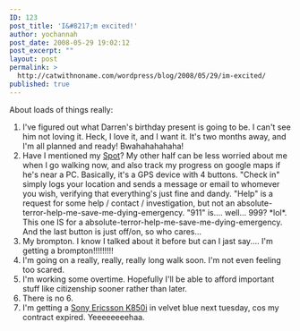 ```yaml
---
ID: 123
post_title: 'I&#8217;m excited!'
author: yochannah
post_date: 2008-05-29 19:02:12
post_excerpt: ""
layout: post
permalink: >
  http://catwithnoname.com/wordpress/blog/2008/05/29/im-excited/
published: true
---
```

About loads of things really:

<ol>
<li>I've figured out what Darren's birthday present is going to be. I can't see him not loving it. Heck, I love it, and I want it. It's two months away, and I'm all planned and ready! Bwahahahahaha!</li>
<li>Have I mentioned my <a href="http://international.findmespot.com/">Spot</a>? My other half can be less worried about me when I go walking now, and also track my progress on google maps if he's near a PC. Basically, it's a GPS device with 4 buttons. "Check in" simply logs your location and sends a message or email to whomever you wish, verifying that everything's just fine and dandy. "Help" is a request for some help / contact / investigation, but not an absolute-terror-help-me-save-me-dying-emergency. "911" is.... well... 999? *lol*. This one IS for a absolute-terror-help-me-save-me-dying-emergency. And the last button is just off/on, so who cares...</li>
<li>My brompton. I know I talked about it before but can I jast say.... I'm getting a brompton!!!!!!!!!</li>
<li>I'm going on a really, really, really long walk soon. I'm not even feeling too scared.</li>
<li>I'm working some overtime. Hopefully I'll be able to afford important stuff like citizenship sooner rather than later. </li>
<li>There is no 6.</li>
<li>I'm getting a <a href="http://www.sonyericsson.com/cws/products/mobilephones/overview/k850i?cc=us&lc=en">Sony Ericsson K850i</a> in velvet blue next tuesday, cos my contract expired. Yeeeeeeeehaa.</li>
</ol>